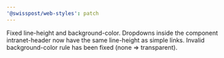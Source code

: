```yaml
---
'@swisspost/web-styles': patch
---
```


Fixed line-height and background-color. Dropdowns inside the component intranet-header now have the same line-height as simple links. Invalid background-color rule has been fixed (none => transparent).
